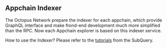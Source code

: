 ## Appchain Indexer

The Octopus Network prepare the indexer for each appchain, which provide GraphQL interface and make frond-end development much more simplified than the RPC. Now each Appchain explorer is based on this indexer service.

How to use the Indexer? Please refer to the [tutorials](https://doc.subquery.network/tutorials_examples/run-indexer/) from the SubQuery.